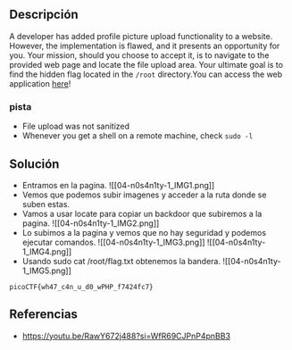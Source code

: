 
## Descripción 

A developer has added profile picture upload functionality to a website. However, the implementation is flawed, and it presents an opportunity for you. Your mission, should you choose to accept it, is to navigate to the provided web page and locate the file upload area. Your ultimate goal is to find the hidden flag located in the `/root` directory.You can access the web application [here](http://standard-pizzas.picoctf.net:64079/)!
### pista

- File upload was not sanitized
- Whenever you get a shell on a remote machine, check `sudo -l`
## Solución

- Entramos en la pagina.
![[04-n0s4n1ty-1_IMG1.png]]
- Vemos que podemos subir imagenes y acceder a la ruta donde se suben estas.
- Vamos a usar locate para copiar un backdoor que subiremos a la pagina.
![[04-n0s4n1ty-1_IMG2.png]]
- Lo subimos a la pagina y vemos que no hay seguridad y podemos ejecutar comandos.
![[04-n0s4n1ty-1_IMG3.png]]
![[04-n0s4n1ty-1_IMG4.png]]
- Usando sudo cat /root/flag.txt obtenemos la bandera.
![[04-n0s4n1ty-1_IMG5.png]]



```
picoCTF{wh47_c4n_u_d0_wPHP_f7424fc7}
```

## Referencias

- https://youtu.be/RawY672j488?si=WfR69CJPnP4pnBB3